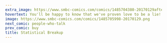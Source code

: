 ```yaml
---
extra_image: https://www.smbc-comics.com/comics/1485704380-20170129after.png
hovertext: You'll be happy to know that we've proven love to be a lie!
image: https://www.smbc-comics.com/comics/1485705998-20170129.png
next_comic: people-who-talk
prev_comic: buy
title: Statistical Breakup
---
```


